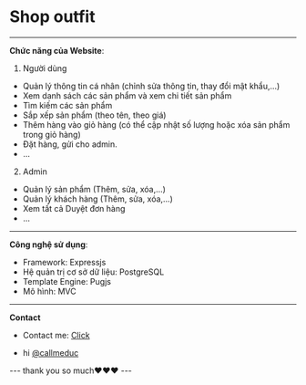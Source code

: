 # Shop outfit
---
**Chức năng của Website**:
1. Người dùng
  - Quản lý thông tin cá nhân (chỉnh sửa thông tin, thay đổi mật khẩu,...)
  - Xem danh sách các sản phẩm và xem chi tiết sản phẩm 
  - Tìm kiếm các sản phẩm
  - Sắp xếp sản phẩm (theo tên, theo giá)
  - Thêm hàng vào giỏ hàng (có thể cập nhật số lượng hoặc xóa sản phẩm trong giỏ hàng)
  - Đặt hàng, gửi cho admin. 
  - ...
2. Admin
  - Quản lý sản phẩm (Thêm, sửa, xóa,...)
  - Quản lý khách hàng (Thêm, sửa, xóa,...) 
  - Xem tất cả Duyệt đơn hàng
  - ...
---
**Công nghệ sử dụng**:
  - Framework: Expressjs
  - Hệ quản trị cơ sở dữ liệu: PostgreSQL 
  - Template Engine: Pugjs
  - Mô hình: MVC

---
**Contact**
* Contact me:  [Click](https://github.com/callmeduc)

- hi [@callmeduc](https://github.com/callmeduc)

---  thank you so much❤❤❤  ---
